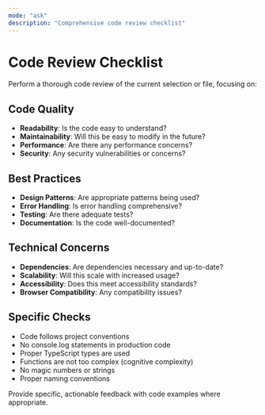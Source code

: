 ```yaml
---
mode: "ask"
description: "Comprehensive code review checklist"
---
```


# Code Review Checklist

Perform a thorough code review of the current selection or file, focusing on:

## Code Quality
- **Readability**: Is the code easy to understand?
- **Maintainability**: Will this be easy to modify in the future?
- **Performance**: Are there any performance concerns?
- **Security**: Any security vulnerabilities or concerns?

## Best Practices
- **Design Patterns**: Are appropriate patterns being used?
- **Error Handling**: Is error handling comprehensive?
- **Testing**: Are there adequate tests?
- **Documentation**: Is the code well-documented?

## Technical Concerns
- **Dependencies**: Are dependencies necessary and up-to-date?
- **Scalability**: Will this scale with increased usage?
- **Accessibility**: Does this meet accessibility standards?
- **Browser Compatibility**: Any compatibility issues?

## Specific Checks
- Code follows project conventions
- No console.log statements in production code
- Proper TypeScript types are used
- Functions are not too complex (cognitive complexity)
- No magic numbers or strings
- Proper naming conventions

Provide specific, actionable feedback with code examples where appropriate.
